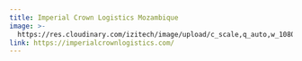 ```yaml
---
title: Imperial Crown Logistics Mozambique
image: >-
  https://res.cloudinary.com/izitech/image/upload/c_scale,q_auto,w_1080/v1556055623/websites/ICLM.webp
link: https://imperialcrownlogistics.com/
---
```

